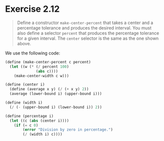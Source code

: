 # Exercise 2.12

> Define a constructor `make-center-percent` that takes a center and a percentage tolerance and produces the desired interval.
> You must also define a selector `percent` that produces the percentage tolerance for a given interval.
> The `center` selector is the same as the one shown above.



We use the following code:
```scheme
(define (make-center-percent c percent)
  (let ((w (* (/ percent 100)
              (abs c))))
    (make-center-width c w)))

(define (center i)
  (define (average x y) (/ (+ x y) 2))
  (average (lower-bound i) (upper-bound i)))

(define (width i)
  (/ (- (upper-bound i) (lower-bound i)) 2))

(define (percentage i)
  (let ((c (abs (center i))))
    (if (= c 0)
        (error "Division by zero in percentage.")
        (/ (width i) c))))
```
